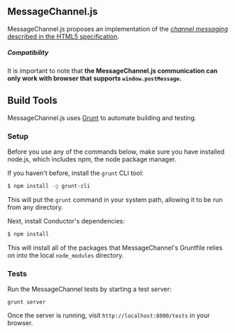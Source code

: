 ## MessageChannel.js

MessageChannel.js proposes an implementation of the [_channel messaging_ described in the
HTML5
specification](http://www.w3.org/TR/webmessaging/#channel-messaging).

##### Compatibility

It is important to note that **the MessageChannel.js communication can only work
with browser that supports `window.postMessage`.**

## Build Tools

MessageChannel.js uses [Grunt](http://gruntjs.com/) to automate building and
testing.

### Setup

Before you use any of the commands below, make sure you have
installed node.js, which includes npm, the node package manager.

If you haven't before, install the `grunt` CLI tool:

```sh
$ npm install -g grunt-cli
```

This will put the `grunt` command in your system path, allowing it to be
run from any directory.

Next, install Conductor's dependencies:

```sh
$ npm install
```

This will install all of the packages that MessageChannel's Gruntfile relies
on into the local `node_modules` directory.

### Tests

Run the MessageChannel tests by starting a test server:

```
grunt server
```

Once the server is running, visit `http://localhost:8000/tests` in your
browser.
